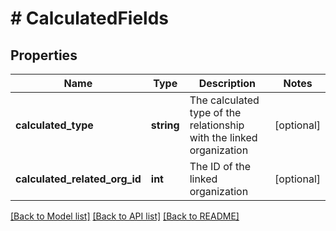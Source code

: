 # # CalculatedFields

## Properties

Name | Type | Description | Notes
------------ | ------------- | ------------- | -------------
**calculated_type** | **string** | The calculated type of the relationship with the linked organization | [optional]
**calculated_related_org_id** | **int** | The ID of the linked organization | [optional]

[[Back to Model list]](../../README.md#models) [[Back to API list]](../../README.md#endpoints) [[Back to README]](../../README.md)

